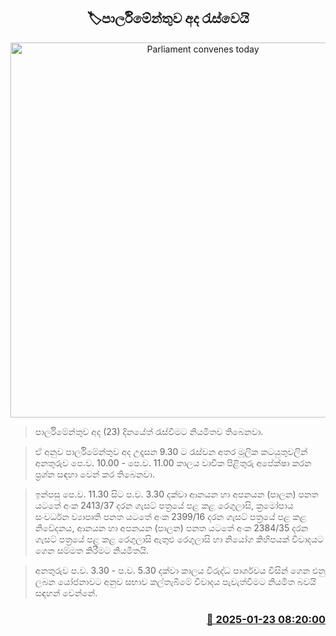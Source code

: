 <p align='center'><b><h2 align='center' title='Parliament convenes today'>🏷පාර්ලිමේන්තුව අද රැස්වෙයි</h2></b></p>
<p align='center'><img src='https://helakuru.sgp1.cdn.digitaloceanspaces.com/esana/images/lib/parliment-new-01[1].jpg' width='600' alt='Parliament convenes today'></p>

> පාර්ලිමේන්තුව අද (23) දිනයේත් රැස්වීමට නියමිතව තිබෙනවා.

> ඒ අනුව පාර්ලිමේන්තුව අද උදෑසන 9.30 ට රැස්වන අතර මූලික කටයුතුවලින් අනතුරුව පෙ.ව. 10.00 - පෙ.ව. 11.00 කාලය වාචික පිළිතුරු අපේක්ෂා කරන ප්‍රශ්න සඳහා වෙන් කර තිබෙනවා.

> ඉන්පසු පෙ.ව. 11.30 සිට ප.ව. 3.30 දක්වා ආනයන හා අපනයන (පාලන) පනත යටතේ අංක 2413/37 දරන ගැසට් පත්‍රයේ පළ කළ රෙගුලාසි, ක්‍රමෝපාය සංවර්ධන ව්‍යාපෘති පනත යටතේ අංක 2399/16 දරන ගැසට් පත්‍රයේ පළ කළ නිවේදනය, ආනයන හා අපනයන (පාලන) පනත යටතේ අංක 2384/35 දරන ගැසට් පත්‍රයේ පළ කළ රෙගුලාසි ඇතුළු රෙගුලාසි හා නියෝග කිහිපයක් විවාදයට ගෙන සම්මත කිරීමට නියමිතයි.

> අනතුරුව ප.ව. 3.30 - ප.ව. 5.30 දක්වා කාලය විරුද්ධ පාර්ශවය විසින් ගෙන එනු ලබන යෝජනාවට අනුව සභාව කල්තැබීමේ විවාදය පැවැත්වීමට නියමිත බවයි සඳහන් වෙන්නේ.



<h3 align='right'><a href='https://www.helakuru.lk/esana/p/106814/'>📅 2025-01-23 08:20:00</a></h3>
